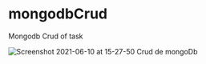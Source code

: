 # mongodbCrud
Mongodb Crud of task 

![Screenshot 2021-06-10 at 15-27-50 Crud de mongoDb](https://user-images.githubusercontent.com/58121395/121578032-972c3680-ca00-11eb-9283-f0814f90b28c.png)

